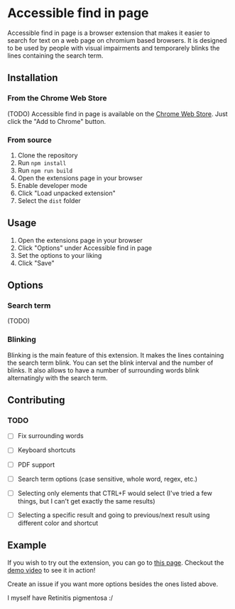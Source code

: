 # Accessible find in page
Accessible find in page is a browser extension that makes it easier to search for text on a web page on chromium based browsers.
It is designed to be used by people with visual impairments and temporarely blinks the lines containing the search term.

## Installation
### From the Chrome Web Store
(TODO)
Accessible find in page is available on the [Chrome Web Store](https://chrome.google.com/webstore/detail/accessible-find-in-page/okjgjgkfbfjgjgjgjgjgjgjgjgjgjgj). Just click the "Add to Chrome" button.

### From source
1. Clone the repository
2. Run `npm install`
3. Run `npm run build`
4. Open the extensions page in your browser
5. Enable developer mode
6. Click "Load unpacked extension"
7. Select the `dist` folder

## Usage
1. Open the extensions page in your browser
2. Click "Options" under Accessible find in page
3. Set the options to your liking
4. Click "Save"

## Options
### Search term
(TODO)
### Blinking
Blinking is the main feature of this extension. It makes the lines containing the search term blink. You can set the blink interval and the number of blinks.
It also allows to have a number of surrounding words blink alternatingly with the search term.

## Contributing
### TODO
- [ ] Fix surrounding words
- [ ] Keyboard shortcuts
- [ ] PDF support
- [ ] Search term options (case sensitive, whole word, regex, etc.)
- [ ] Selecting only elements that CTRL+F would select (I've tried a few things, but I can't get exactly the same results)
- [ ] Selecting a specific result and going to previous/next result using different color and shortcut


## Example
If you wish to try out the extension, you can go to [this page](https://heaboo.bearkillerpt.xyz/).
Checkout the [demo video](https://www.github.com/bearkillerpt/accessible-find-in-page/demo.mp4) to see it in action!

Create an issue if you want more options besides the ones listed above.


I myself have Retinitis pigmentosa :/

